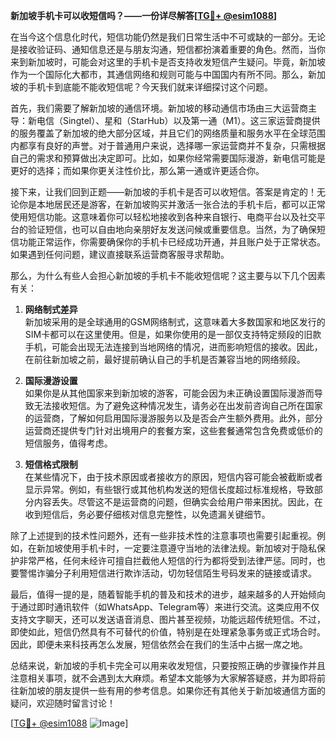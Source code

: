 **新加坡手机卡可以收短信吗？——一份详尽解答[[TG💪+ @esim1088](https://t.me/s/esim1088)]**

在当今这个信息化时代，短信功能仍然是我们日常生活中不可或缺的一部分。无论是接收验证码、通知信息还是与朋友沟通，短信都扮演着重要的角色。然而，当你来到新加坡时，可能会对这里的手机卡是否支持收发短信产生疑问。毕竟，新加坡作为一个国际化大都市，其通信网络和规则可能与中国国内有所不同。那么，新加坡的手机卡到底能不能收短信呢？今天我们就来详细探讨这个问题。

首先，我们需要了解新加坡的通信环境。新加坡的移动通信市场由三大运营商主导：新电信（Singtel）、星和（StarHub）以及第一通（M1）。这三家运营商提供的服务覆盖了新加坡的绝大部分区域，并且它们的网络质量和服务水平在全球范围内都享有良好的声誉。对于普通用户来说，选择哪一家运营商并不复杂，只需根据自己的需求和预算做出决定即可。比如，如果你经常需要国际漫游，新电信可能是更好的选择；而如果你更关注性价比，那么第一通或许更适合你。

接下来，让我们回到正题——新加坡的手机卡是否可以收短信。答案是肯定的！无论你是本地居民还是游客，在新加坡购买并激活一张合法的手机卡后，都可以正常使用短信功能。这意味着你可以轻松地接收到各种来自银行、电商平台以及社交平台的验证短信，也可以自由地向亲朋好友发送问候或重要信息。当然，为了确保短信功能正常运作，你需要确保你的手机卡已经成功开通，并且账户处于正常状态。如果遇到任何问题，建议直接联系运营商客服寻求帮助。

那么，为什么有些人会担心新加坡的手机卡不能收短信呢？这主要与以下几个因素有关：

1. **网络制式差异**  
   新加坡采用的是全球通用的GSM网络制式，这意味着大多数国家和地区发行的SIM卡都可以在这里使用。但是，如果你使用的是一部仅支持特定频段的旧款手机，可能会出现无法连接到当地网络的情况，进而影响短信的接收。因此，在前往新加坡之前，最好提前确认自己的手机是否兼容当地的网络频段。

2. **国际漫游设置**  
   如果你是从其他国家来到新加坡的游客，可能会因为未正确设置国际漫游而导致无法接收短信。为了避免这种情况发生，请务必在出发前咨询自己所在国家的运营商，了解如何启用国际漫游服务以及是否会产生额外费用。此外，部分运营商还提供专门针对出境用户的套餐方案，这些套餐通常包含免费或低价的短信服务，值得考虑。

3. **短信格式限制**  
   在某些情况下，由于技术原因或者接收方的原因，短信内容可能会被截断或者显示异常。例如，有些银行或其他机构发送的短信长度超过标准规格，导致部分内容丢失。尽管这不是运营商的问题，但确实会给用户带来困扰。因此，在收到短信后，务必要仔细核对信息完整性，以免遗漏关键细节。

除了上述提到的技术性问题外，还有一些非技术性的注意事项也需要引起重视。例如，在新加坡使用手机卡时，一定要注意遵守当地的法律法规。新加坡对于隐私保护非常严格，任何未经许可擅自拦截他人短信的行为都将受到法律严惩。同时，也要警惕诈骗分子利用短信进行欺诈活动，切勿轻信陌生号码发来的链接或请求。

最后，值得一提的是，随着智能手机的普及和技术的进步，越来越多的人开始倾向于通过即时通讯软件（如WhatsApp、Telegram等）来进行交流。这类应用不仅支持文字聊天，还可以发送语音消息、图片甚至视频，功能远超传统短信。不过，即使如此，短信仍然具有不可替代的价值，特别是在处理紧急事务或正式场合时。因此，即便未来科技再怎么发展，短信依然会在我们的生活中占据一席之地。

总结来说，新加坡的手机卡完全可以用来收发短信，只要按照正确的步骤操作并且注意相关事项，就不会遇到太大麻烦。希望本文能够为大家解答疑惑，并为即将前往新加坡的朋友提供一些有用的参考信息。如果你还有其他关于新加坡通信方面的疑问，欢迎随时留言讨论！

[[TG💪+ @esim1088](https://t.me/s/esim1088) ![Image](https://i.postimg.cc/4NQfJmqS/Snipaste-2025-05-13-00-14-12.png)]
